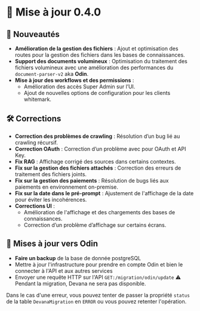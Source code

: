# 🚀 Mise à jour 0.4.0

## 🎉 Nouveautés  
- **Amélioration de la gestion des fichiers** : Ajout et optimisation des routes pour la gestion des fichiers dans les bases de connaissances.  
- **Support des documents volumineux** : Optimisation du traitement des fichiers volumineux avec une amélioration des performances du `document-parser-v2` aka **Odin**.
- **Mise à jour des workflows et des permissions** :  
  - Amélioration des accès Super Admin sur l’UI.
  - Ajout de nouvelles options de configuration pour les clients whitemark.

## 🛠 Corrections  
- **Correction des problèmes de crawling** : Résolution d’un bug lié au crawling récursif.  
- **Correction OAuth** : Correction d’un problème avec pour OAuth et API Key.  
- **Fix RAG** : Affichage corrigé des sources dans certains contextes.  
- **Fix sur la gestion des fichiers attachés** : Correction des erreurs de traitement des fichiers joints.  
- **Fix sur la gestion des paiements** : Résolution de bugs liés aux paiements en environnement on-premise.  
- **Fix sur la date dans le pré-prompt** : Ajustement de l'affichage de la date pour éviter les incohérences.  
- **Corrections UI** :  
  - Amélioration de l'affichage et des chargements des bases de connaissances.  
  - Correction d’un problème d’affichage sur certains écrans.  

## 🔄 Mises à jour vers Odin

- **Faire un backup** de la base de donnée postgreSQL
- Mettre à jour l'infrastructure pour prendre en compte Odin et bien le connecter à l'API et aux autres services
- Envoyer une requête HTTP sur l'API `GET:/migration/odin/update`
:warning: Pendant la migration, Devana ne sera pas disponible.

Dans le cas d'une erreur, vous pouvez tenter de passer la propriété `status` de la table `DevanaMigration` en `ERROR` ou vous pouvez retenter l'opération.